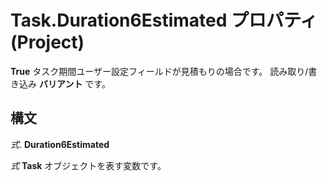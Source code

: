 
# Task.Duration6Estimated プロパティ (Project)

 **True** タスク期間ユーザー設定フィールドが見積もりの場合です。 読み取り/書き込み **バリアント** です。


## 構文

 _式_. **Duration6Estimated**

 _式_ **Task** オブジェクトを表す変数です。

